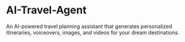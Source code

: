 # AI-Travel-Agent
An AI-powered travel planning assistant that generates personalized itineraries, voiceovers, images, and videos for your dream destinations.
